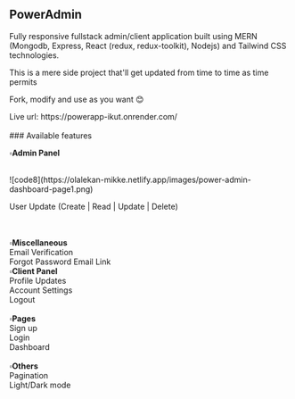 ## PowerAdmin
<p>Fully responsive fullstack admin/client application built using MERN (Mongodb, Express, React (redux, redux-toolkit), Nodejs) and Tailwind CSS technologies.</p>
<p>This is a mere side project that'll get updated from time to time as time permits </p>
<p>Fork, modify and use as you want 😊 </p>
Live url: https://powerapp-ikut.onrender.com/
<br>
<br>
### Available features
<p>
  <b>▫️Admin Panel</b>
</p>
  <br>
  ![code8](https://olalekan-mikke.netlify.app/images/power-admin-dashboard-page1.png)
    <br>
    <p>
User Update (Create | Read | Update | Delete)
    </p>
  <br>
  <br>
  <b>▫️Miscellaneous</b>
  <br>
Email Verification 
  <br>
  Forgot Password Email Link
  <br>
<b>▫️Client Panel</b>
  <br>
Profile Updates 
  <br>
  Account Settings
    <br>
Logout
<br><br>
  <b>▫️Pages</b>
  <br>
Sign up
  <br>
Login
  <br>
Dashboard
  <br>
  <br>
  <b>▫️Others</b>
  <br>
Pagination 
  <br>
Light/Dark mode

